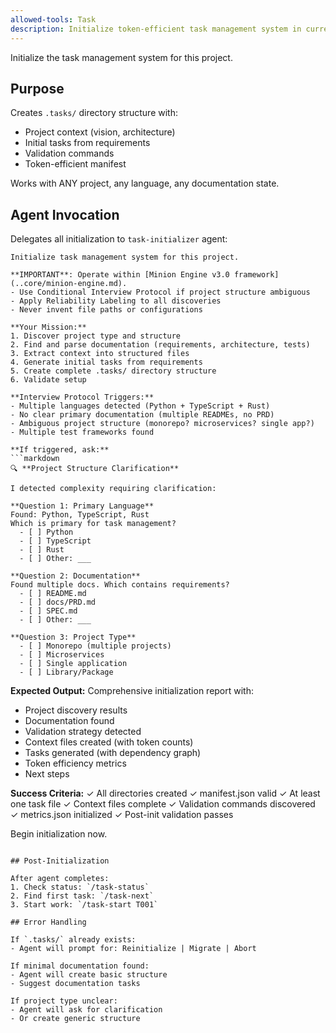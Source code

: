 ```yaml
---
allowed-tools: Task
description: Initialize token-efficient task management system in current project
---
```


Initialize the task management system for this project.

## Purpose

Creates `.tasks/` directory structure with:
- Project context (vision, architecture)
- Initial tasks from requirements
- Validation commands
- Token-efficient manifest

Works with ANY project, any language, any documentation state.

## Agent Invocation

Delegates all initialization to `task-initializer` agent:

```
Initialize task management system for this project.

**IMPORTANT**: Operate within [Minion Engine v3.0 framework](..core/minion-engine.md).
- Use Conditional Interview Protocol if project structure ambiguous
- Apply Reliability Labeling to all discoveries
- Never invent file paths or configurations

**Your Mission:**
1. Discover project type and structure
2. Find and parse documentation (requirements, architecture, tests)
3. Extract context into structured files
4. Generate initial tasks from requirements
5. Create complete .tasks/ directory structure
6. Validate setup

**Interview Protocol Triggers:**
- Multiple languages detected (Python + TypeScript + Rust)
- No clear primary documentation (multiple READMEs, no PRD)
- Ambiguous project structure (monorepo? microservices? single app?)
- Multiple test frameworks found

**If triggered, ask:**
```markdown
🔍 **Project Structure Clarification**

I detected complexity requiring clarification:

**Question 1: Primary Language**
Found: Python, TypeScript, Rust
Which is primary for task management?
  - [ ] Python
  - [ ] TypeScript
  - [ ] Rust
  - [ ] Other: ___

**Question 2: Documentation**
Found multiple docs. Which contains requirements?
  - [ ] README.md
  - [ ] docs/PRD.md
  - [ ] SPEC.md
  - [ ] Other: ___

**Question 3: Project Type**
  - [ ] Monorepo (multiple projects)
  - [ ] Microservices
  - [ ] Single application
  - [ ] Library/Package
```

**Expected Output:**
Comprehensive initialization report with:
- Project discovery results
- Documentation found
- Validation strategy detected
- Context files created (with token counts)
- Tasks generated (with dependency graph)
- Token efficiency metrics
- Next steps

**Success Criteria:**
✓ All directories created
✓ manifest.json valid
✓ At least one task file
✓ Context files complete
✓ Validation commands discovered
✓ metrics.json initialized
✓ Post-init validation passes

Begin initialization now.
```

## Post-Initialization

After agent completes:
1. Check status: `/task-status`
2. Find first task: `/task-next`
3. Start work: `/task-start T001`

## Error Handling

If `.tasks/` already exists:
- Agent will prompt for: Reinitialize | Migrate | Abort

If minimal documentation found:
- Agent will create basic structure
- Suggest documentation tasks

If project type unclear:
- Agent will ask for clarification
- Or create generic structure
